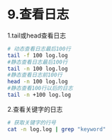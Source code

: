 # 9.查看日志

1.tail或head查看日志

```bash
# 动态查看日志最后100行
tail -f 100 log.log
#静态查看日志最后100行
tail -n 100 log.log
#静态查看日志前100行
head -n 100 log.log
#静态查看100行以后的日志
tail -n +100 log.log
```

2.查看关键字的日志

```bash
# 获取关键字的行号
cat -n log.log | grep "keyword"
```
